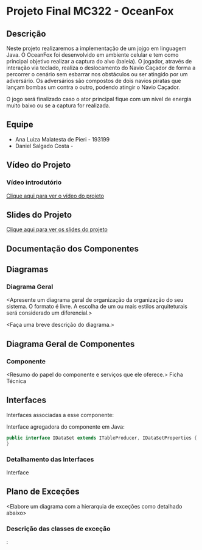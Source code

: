 # Projeto Final MC322 - OceanFox

## Descrição

Neste projeto realizaremos a implementação de um jojgo em linguagem Java. O OceanFox foi desenvolvido em ambiente celular e tem
como principal objetivo realizar a captura do alvo (baleia).
O jogador, através de interação via teclado, realiza o deslocamento do Navio Caçador de forma a percorrer o cenário sem esbarrar
nos obstáculos ou ser atingido por um adversário.
Os adversários são compostos de dois navios piratas que lançam bombas um contra o outro, podendo atingir o Navio Caçador.

O jogo será finalizado caso o ator principal fique com um nível de energia muito baixo ou se a captura for realizada.
## Equipe
* Ana Luiza Malatesta de Pieri - 193199
* Daniel Salgado Costa - <RA>
  
## Vídeo do Projeto
  
### Vídeo introdutório   
 [Clique aqui para ver o vídeo do projeto](https://youtu.be/7jJkn952Nt8)
## Slides do Projeto   
    
[Clique aqui para ver os slides do projeto](https://drive.google.com/file/d/1-5Xo7iMOnYNXLV7RXgFsevA7Z0z8p5Qr/view?usp=sharing)
  
## Documentação dos Componentes
## Diagramas  
### Diagrama Geral  
<Apresente um diagrama geral de organização da organização do seu sistema. O formato é livre. A escolha de um ou mais estilos arquiteturais será considerado um diferencial.>

<Faça uma breve descrição do diagrama.>
  
## Diagrama Geral de Componentes  
### Componente  
  
<Resumo do papel do componente e serviços que ele oferece.>
Ficha Técnica
<inserir tabela conforme exemplo>
  
## Interfaces  
Interfaces associadas a esse componente:  
  
Interface agregadora do componente em Java:
```java
public interface IDataSet extends ITableProducer, IDataSetProperties {
}
```
  
### Detalhamento das Interfaces  

Interface <nome da interface>
<Resumo do papel da interface.>
  
## Plano de Exceções  
<Elabore um diagrama com a hierarquia de exceções como detalhado abaixo>  
  
### Descrição das classes de exceção
<Monte uma tabela descritiva seguindo o exemplo>:  
